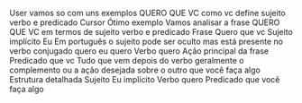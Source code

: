 User
vamos so com uns exemplos
QUERO QUE VC
como vc define sujeito verbo e predicado
Cursor
Ótimo exemplo Vamos analisar a frase QUERO QUE VC em termos de sujeito verbo e predicado
 Frase Quero que vc
 Sujeito implícito Eu
 Em português o sujeito pode ser oculto mas está presente no verbo conjugado quero  eu quero
 Verbo quero
 Ação principal da frase
 Predicado que vc
 Tudo que vem depois do verbo geralmente o complemento ou a ação desejada sobre o outro que você faça algo
 Estrutura detalhada
 Sujeito Eu implícito
 Verbo quero
 Predicado que você faça algo